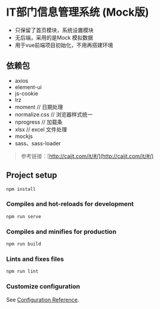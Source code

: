 # IT部门信息管理系统 (Mock版)

* 只保留了首页模块，系统设置模块
* 无后端，采用的是Mock 模拟数据
* 用于vue前端项目初始化，不用再搭建环境

## 依赖包

* axios
* element-ui
* js-cookie
* lrz
* moment // 日期处理
* normalize.css // 浏览器样式统一
* nprogress // 加载条
* xlsx // excel 文件处理
* mockjs
* sass、sass-loader
> 参考链接：[http://caijt.com/it/#/](http://caijt.com/it/#/)

## Project setup
```
npm install
```

### Compiles and hot-reloads for development
```
npm run serve
```

### Compiles and minifies for production
```
npm run build
```

### Lints and fixes files
```
npm run lint
```

### Customize configuration
See [Configuration Reference](https://cli.vuejs.org/config/).
